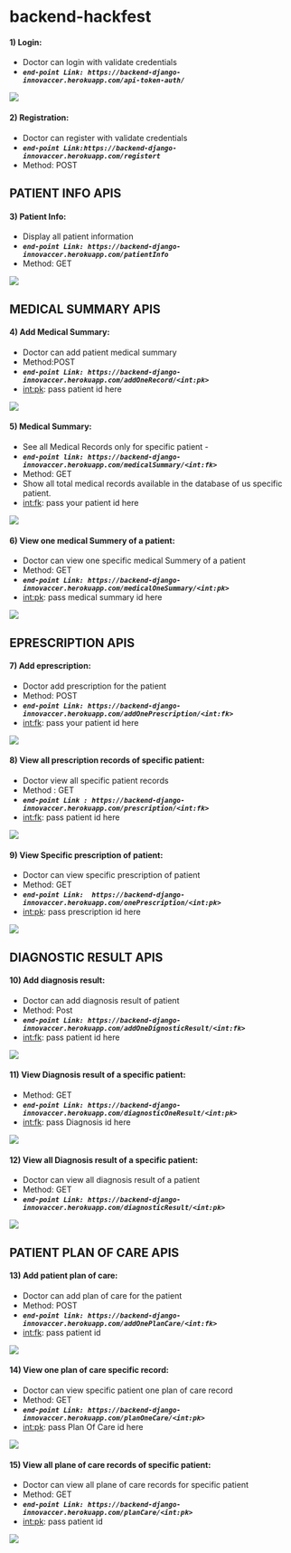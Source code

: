 # backend-hackfest 


#### 1) Login:

  - Doctor can login with validate credentials
  - ***```end-point Link: https://backend-django-innovaccer.herokuapp.com/api-token-auth/```***
   
   <img src="Image/loginToken.png">
   
 #### 2) Registration:

   - Doctor can register with validate credentials
   - ***```end-point Link:https://backend-django-innovaccer.herokuapp.com/registert```***
   - Method: POST


 
## PATIENT INFO APIS

#### 3) Patient Info:

   - Display all  patient information 
   - ***```end-point Link: https://backend-django-innovaccer.herokuapp.com/patientInfo```***
   - Method: GET

   <img src="Image/patientInfo.png">
  
## MEDICAL SUMMARY APIS 
 
#### 4) Add Medical Summary:

   - Doctor can add patient medical summary 
   - Method:POST
   - ***```end-point Link: https://backend-django-innovaccer.herokuapp.com/addOneRecord/<int:pk>```***
   - <int:pk>: pass patient id here

   <img src="Image/addOneMedicalSummary.png">
 
#### 5) Medical Summary:

   - See all Medical Records only for specific patient -
   - ***```end-point link: https://backend-django-innovaccer.herokuapp.com/medicalSummary/<int:fk>```***
   - Method: GET
   - Show all total medical records available in the database of us specific patient.
   - <int:fk>: pass your patient id here

   <img src="Image/medicalSummary.png">

#### 6) View one medical Summery of a patient:

   - Doctor can view one specific medical Summery of a patient
   - Method: GET
   - ***```end-point Link: https://backend-django-innovaccer.herokuapp.com/medicalOneSummary/<int:pk>```***
   - <int:pk>: pass medical summary id here
 
   <img src="Image/medicalOneSummary.png">

## EPRESCRIPTION APIS 

#### 7) Add eprescription:

   - Doctor add prescription for the patient 
   - Method: POST
   - ***```end-point Link: https://backend-django-innovaccer.herokuapp.com/addOnePrescription/<int:fk>```***
   - <int:fk>: pass your patient id here

   <img src="Image/addOnePrescription.png">


#### 8) View all prescription records of specific patient:

   - Doctor view all specific patient records
   - Method : GET
   - ***```end-point Link : https://backend-django-innovaccer.herokuapp.com/prescription/<int:fk>```***
   - <int:fk>: pass patient id here

   <img src="Image/viewAllPrescription.png">


#### 9) View Specific prescription of patient:

   - Doctor can view specific prescription of patient
   - Method: GET
   - ***```end-point Link:  https://backend-django-innovaccer.herokuapp.com/onePrescription/<int:pk>```***
   - <int:pk>: pass prescription id here

   <img src="Image/oneprescription.png">

## DIAGNOSTIC RESULT APIS 

#### 10) Add diagnosis result:

   - Doctor can add diagnosis result of patient
   - Method: Post
   - ***```end-point Link: https://backend-django-innovaccer.herokuapp.com/addOneDignosticResult/<int:fk>```***
   - <int:fk>: pass patient id here

   <img src="Image/addOneDiagnosticResult.png">

#### 11) View Diagnosis result of a specific patient:

   - Method: GET
   - ***```end-point Link: https://backend-django-innovaccer.herokuapp.com/diagnosticOneResult/<int:pk>```***
   - <int:fk>: pass Diagnosis id here
 
   <img src="Image/dignosisOne.png">
 
#### 12) View all Diagnosis result of a specific patient:
 
   - Doctor can view all diagnosis result of a patient
   - Method: GET
   - ***```end-point Link: https://backend-django-innovaccer.herokuapp.com/diagnosticResult/<int:pk>```***
 
   <img src="Image/allDiagnosis.png">
  

 ## PATIENT PLAN OF CARE APIS
 
#### 13) Add patient plan of care:

   - Doctor can add plan of care for the patient
   - Method: POST
   - ***```end-point link: https://backend-django-innovaccer.herokuapp.com/addOnePlanCare/<int:fk>```***
   - <int:fk>: pass patient id 

   <img src="Image/addOnePlanCare.png">

#### 14) View one plan of care specific record:

   - Doctor can view specific patient one plan of care record
   - Method: GET
   - ***```end-point Link: https://backend-django-innovaccer.herokuapp.com/planOneCare/<int:pk>```***
   - <int:pk>: pass Plan Of Care id here 

   <img src="Image/planOneCare.png">
 
 #### 15) View all plane of care records of specific patient:
 
   - Doctor can view all plane of care records for specific patient 
   - Method: GET
   - ***```end-point Link: https://backend-django-innovaccer.herokuapp.com/planCare/<int:pk>```***
   - <int:pk>: pass patient id 

   <img src="Image/allplaneOfCare.png">


  
  
